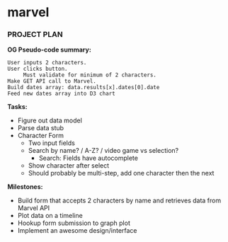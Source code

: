marvel
======

### PROJECT PLAN

**OG Pseudo-code summary:**    
```
User inputs 2 characters.    
User clicks button.    
     Must validate for minimum of 2 characters.    
Make GET API call to Marvel.    
Build dates array: data.results[x].dates[0].date    
Feed new dates array into D3 chart    
```

**Tasks:**
* Figure out data model
* Parse data stub
* Character Form
  * Two input fields
  * Search by name? / A-Z? / video game vs selection?
    * Search: Fields have autocomplete
  * Show character after select
  * Should probably be multi-step, add one character then the next

**Milestones:**
* Build form that accepts 2 characters by name and retrieves data from Marvel API
* Plot data on a timeline
* Hookup form submission to graph plot
* Implement an awesome design/interface
